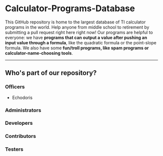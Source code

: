 # Calculator-Programs-Database
This GitHub repository is home to the largest database of TI calculator programs in the world. Help anyone from middle school to retirement by submitting a pull request right here right now!
Our programs are helpful to everyone: we have **programs that can output a value after pushing an input value through a formula**, like the quadratic formula or the point-slope formula. We also have some **fun/troll programs, like spam programs or calculator-name-choosing tools**.
___
## Who's part of our repository?
### Officers
- Echodoris

### Administrators

### Developers

### Contributors

### Testers
